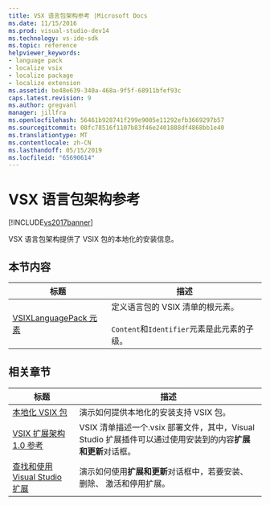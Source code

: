 ```yaml
---
title: VSX 语言包架构参考 |Microsoft Docs
ms.date: 11/15/2016
ms.prod: visual-studio-dev14
ms.technology: vs-ide-sdk
ms.topic: reference
helpviewer_keywords:
- language pack
- localize vsix
- localize package
- localize extension
ms.assetid: be48e639-340a-468a-9f5f-68911bfef93c
caps.latest.revision: 9
ms.author: gregvanl
manager: jillfra
ms.openlocfilehash: 56461b928741f299e9005e11292efb3669297b57
ms.sourcegitcommit: 08fc78516f1107b83f46e2401888df4868bb1e40
ms.translationtype: MT
ms.contentlocale: zh-CN
ms.lasthandoff: 05/15/2019
ms.locfileid: "65690614"
---
```

# <a name="vsx-language-pack-schema-reference"></a>VSX 语言包架构参考
[!INCLUDE[vs2017banner](../includes/vs2017banner.md)]

VSX 语言包架构提供了 VSIX 包的本地化的安装信息。  
  
## <a name="in-this-section"></a>本节内容  
  
|标题|描述|  
|-----------|-----------------|  
|[VSIXLanguagePack 元素](../extensibility/vsixlanguagepack-element-vsix-language-pack-schema.md)|定义语言包的 VSIX 清单的根元素。<br /><br /> `Content`和`Identifier`元素是此元素的子级。|  
  
## <a name="related-sections"></a>相关章节  
  
|标题|描述|  
|-----------|-----------------|  
|[本地化 VSIX 包](../extensibility/localizing-vsix-packages.md)|演示如何提供本地化的安装支持 VSIX 包。|  
|[VSIX 扩展架构 1.0 参考](https://msdn.microsoft.com/76e410ec-b1fb-4652-ac98-4a4c52e09a2b)|VSIX 清单描述一个.vsix 部署文件，其中，Visual Studio 扩展插件可以通过使用安装到的内容**扩展和更新**对话框。|  
|[查找和使用 Visual Studio 扩展](../ide/finding-and-using-visual-studio-extensions.md)|演示如何使用**扩展和更新**对话框中，若要安装、 删除、 激活和停用扩展。|
